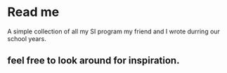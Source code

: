 # Read me
A simple collection of all my SI program my friend and I wrote durring our school years.

## feel free to look around for inspiration.
